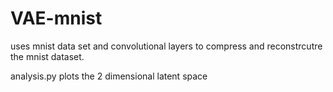 # VAE-mnist

uses mnist data set and convolutional layers to compress and reconstrcutre the mnist dataset.  

analysis.py plots the 2 dimensional latent space 
